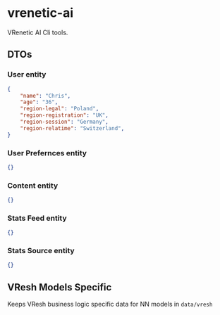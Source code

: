 vrenetic-ai
===========

VRenetic AI Cli tools.

DTOs
----

### User entity

```json
{
    "name": "Chris",
    "age": "36",
    "region-legal": "Poland",
    "region-registration": "UK",
    "region-session": "Germany",
    "region-relatime": "Switzerland",
}
```

### User Prefernces entity

```json
{}
```

### Content entity

```json
{}
```

### Stats Feed entity

```json
{}
```

### Stats Source entity

```json
{}
```


VResh Models Specific
---------------------
Keeps VResh business logic specific data for NN models in `data/vresh`
